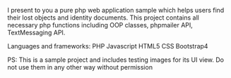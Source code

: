 I present to you a pure php web application sample which helps users find their lost objects and identity documents. This project contains all necessary php functions including OOP classes, phpmailer API, TextMessaging API.

Languages and frameworks:
PHP
Javascript
HTML5
CSS
Bootstrap4

PS: This is a sample project and includes testing images for its UI view. Do not use them in any other way without permission
